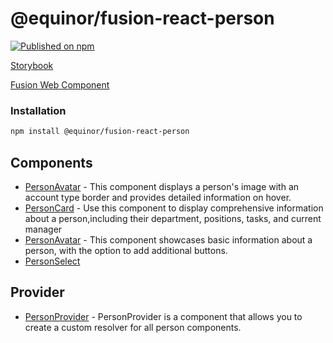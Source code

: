 <!--prettier-ignore-start-->
# @equinor/fusion-react-person

[![Published on npm](https://img.shields.io/npm/v/@equinor/fusion-react-person.svg)](https://www.npmjs.com/package/@equinor/fusion-react-person)

[Storybook](https://equinor.github.io/fusion-react-components/?path=/docs/data-person)

[Fusion Web Component](https://equinor.github.com/equinor/fusion-web-components/tree/main/packages/person)

### Installation

```sh
npm install @equinor/fusion-react-person
```

## Components
- [PersonAvatar](https://equinor.github.io/fusion-react-components/?path=/docs/data-person-avatar--page) - This component displays a person's image with an account type border and provides detailed information on hover.
- [PersonCard](https://equinor.github.io/fusion-react-components/?path=/docs/data-person-card--page) - Use this component to display comprehensive information about a person,including their department, positions, tasks, and current manager
- [PersonAvatar](https://equinor.github.io/fusion-react-components/?path=/docs/data-person-list-item--page) - This component showcases basic information about a person, with the option to add additional buttons.
- [PersonSelect](https://equinor.github.io/fusion-react-components/?path=/docs/data-person-select--page)

## Provider
- [PersonProvider](https://equinor.github.io/fusion-react-components/?path=/docs/data-person-provider--page) - PersonProvider is a component that allows you to create a custom resolver for all person components.

<!--prettier-ignore-end-->
